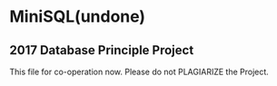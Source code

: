 # MiniSQL(undone) 
## 2017 Database Principle Project
This file for co-operation now. Please do not PLAGIARIZE the Project. 
